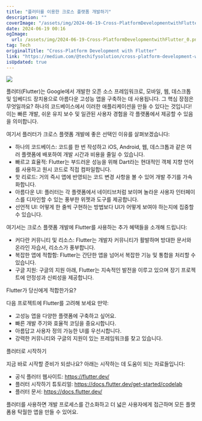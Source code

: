 ```yaml
---
title: "플러터를 이용한 크로스 플랫폼 개발하기"
description: ""
coverImage: "/assets/img/2024-06-19-Cross-PlatformDevelopmentwithFlutter_0.png"
date: 2024-06-19 00:16
ogImage: 
  url: /assets/img/2024-06-19-Cross-PlatformDevelopmentwithFlutter_0.png
tag: Tech
originalTitle: "Cross-Platform Development with Flutter"
link: "https://medium.com/@techifysolution/cross-platform-development-with-flutter-48c9e65dccaa"
isUpdated: true
---
```






<img src="/assets/img/2024-06-19-Cross-PlatformDevelopmentwithFlutter_0.png" />

플러터(Flutter)는 Google에서 개발한 오픈 소스 프레임워크로, 모바일, 웹, 데스크톱 및 임베디드 장치용으로 아름다운 고성능 앱을 구축하는 데 사용됩니다. 그 핵심 장점은 무엇일까요? 하나의 코드베이스에서 이러한 애플리케이션을 만들 수 있다는 것입니다! 이는 빠른 개발, 쉬운 유지 보수 및 일관된 사용자 경험을 각 플랫폼에서 제공할 수 있음을 의미합니다.

여기서 플러터가 크로스 플랫폼 개발에 좋은 선택인 이유를 살펴보겠습니다:

- 하나의 코드베이스: 코드를 한 번 작성하고 iOS, Android, 웹, 데스크톱과 같은 여러 플랫폼에 배포하여 개발 시간과 비용을 줄일 수 있습니다.
- 빠르고 효율적: Flutter는 부드러운 성능을 위해 Dart라는 현대적인 객체 지향 언어를 사용하고 원시 코드로 직접 컴파일합니다.
- 핫 리로드: 거의 즉시 앱에 반영되는 코드 변경 사항을 볼 수 있어 개발 주기를 가속화합니다.
- 아름다운 UI: 플러터는 각 플랫폼에서 네이티브처럼 보이며 놀라운 사용자 인터페이스를 디자인할 수 있는 풍부한 위젯과 도구를 제공합니다.
- 선언적 UI: 어떻게 한 줄씩 구현하는 방법보다 UI가 어떻게 보여야 하는지에 집중할 수 있습니다.

<div class="content-ad"></div>

여기서는 크로스 플랫폼 개발에 Flutter를 사용하는 추가 혜택들을 소개해 드립니다:

- 커다란 커뮤니티 및 리소스: Flutter는 개발자 커뮤니티가 활발하며 방대한 문서와 온라인 자습서, 리소스가 풍부합니다.
- 복잡한 앱에 적합함: Flutter는 간단한 앱을 넘어서 복잡한 기능 및 통합을 처리할 수 있습니다.
- 구글 지원: 구글의 지원 아래, Flutter는 지속적인 발전을 이루고 있으며 장기 프로젝트에 안정성과 신뢰성을 제공합니다.

Flutter가 당신에게 적합한가요?

다음 프로젝트에 Flutter를 고려해 보세요 만약:

<div class="content-ad"></div>

- 고성능 앱을 다양한 플랫폼에 구축하고 싶어요.
- 빠른 개발 주기와 효율적 코딩을 중요시합니다.
- 아름답고 사용자 정의 가능한 UI를 우선시합니다.
- 강력한 커뮤니티와 구글의 지원이 있는 프레임워크를 찾고 있습니다.

플러터로 시작하기

지금 바로 시작할 준비가 되셨나요? 아래는 시작하는 데 도움이 되는 자료들입니다:

- 공식 플러터 웹사이트: https://flutter.dev/
- 플러터 시작하기 튜토리얼: https://docs.flutter.dev/get-started/codelab
- 플러터 문서: https://docs.flutter.dev/

<div class="content-ad"></div>

플러터를 사용하면 개발 프로세스를 간소화하고 더 넓은 사용자에게 접근하며 모든 플랫폼용 탁월한 앱을 만들 수 있어요.